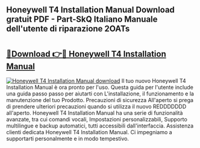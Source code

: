 ## Honeywell T4 Installation Manual Download gratuit PDF - Part-SkQ Italiano Manuale dell'utente di riparazione 2OATs

# <h2><a href="http://dfb462.blite.top/?on=Honeywell+T4+Installation+Manual">🔗Download 👉🔴 Honeywell T4 Installation Manual</a></h2>

[![Honeywell T4 Installation Manual download](https://i.imgur.com/lujVjoI.png)](http://dfb462.blite.top/?on=Honeywell+T4+Installation+Manual)
Il tuo nuovo Honeywell T4 Installation Manual è ora pronto per l'uso. Questa guida per l'utente include una guida passo passo per aiutarti con L'installazione, il funzionamento e la manutenzione del tuo Prodotto. Precauzioni di sicurezza All'aperto si prega di prendere ulteriori precauzioni quando si utilizza il nuovo REDDDDDDD all'aperto. Honeywell T4 Installation Manual ha una serie di funzionalità avanzate, tra cui comandi vocali, Impostazioni personalizzabili, Supporto multilingue e backup automatici, tutti accessibili dall'interfaccia. Assistenza clienti dedicata Honeywell T4 Installation Manual. Ci impegniamo a supportarti personalmente e in modo tempestivo.

